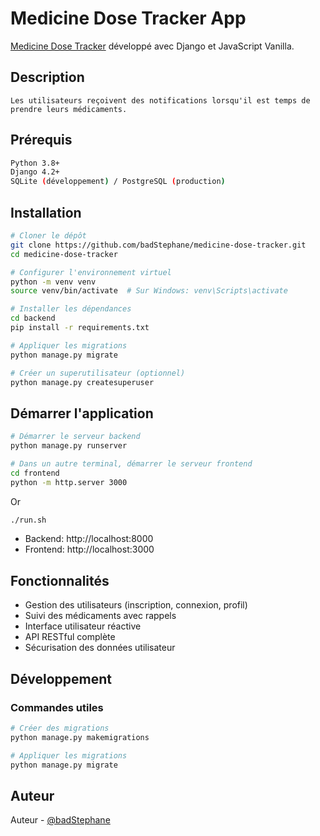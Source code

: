 # Medicine Dose Tracker App

[Medicine Dose Tracker](https://github.com/badStephane/medicine-dose-tracker) développé avec Django et JavaScript Vanilla.

## Description

`Les utilisateurs reçoivent des notifications lorsqu'il est temps de prendre leurs médicaments.`

## Prérequis

```bash
Python 3.8+
Django 4.2+
SQLite (développement) / PostgreSQL (production)
```

## Installation

```bash
# Cloner le dépôt
git clone https://github.com/badStephane/medicine-dose-tracker.git
cd medicine-dose-tracker

# Configurer l'environnement virtuel
python -m venv venv
source venv/bin/activate  # Sur Windows: venv\Scripts\activate

# Installer les dépendances
cd backend
pip install -r requirements.txt

# Appliquer les migrations
python manage.py migrate

# Créer un superutilisateur (optionnel)
python manage.py createsuperuser
```

## Démarrer l'application

```bash
# Démarrer le serveur backend
python manage.py runserver

# Dans un autre terminal, démarrer le serveur frontend
cd frontend
python -m http.server 3000
```

Or

```bash
./run.sh
```

- Backend: http://localhost:8000
- Frontend: http://localhost:3000

## Fonctionnalités

- Gestion des utilisateurs (inscription, connexion, profil)
- Suivi des médicaments avec rappels
- Interface utilisateur réactive
- API RESTful complète
- Sécurisation des données utilisateur

## Développement

### Commandes utiles

```bash
# Créer des migrations
python manage.py makemigrations

# Appliquer les migrations
python manage.py migrate
```

## Auteur

Auteur - [@badStephane](https://github.com/badStephane)